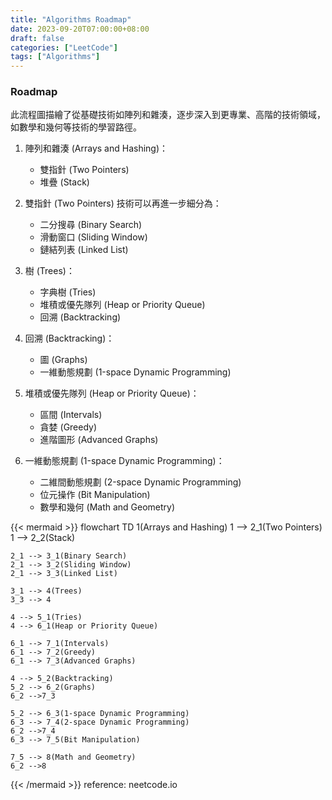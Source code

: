 ```yaml
---
title: "Algorithms Roadmap"
date: 2023-09-20T07:00:00+08:00
draft: false
categories: ["LeetCode"]
tags: ["Algorithms"]
---
```

### Roadmap
此流程圖描繪了從基礎技術如陣列和雜湊，逐步深入到更專業、高階的技術領域，如數學和幾何等技術的學習路徑。

1. 陣列和雜湊 (Arrays and Hashing)：
   - 雙指針 (Two Pointers)
   - 堆疊 (Stack)

2. 雙指針 (Two Pointers) 技術可以再進一步細分為：
   - 二分搜尋 (Binary Search)
   - 滑動窗口 (Sliding Window)
   - 鏈結列表 (Linked List)

3. 樹 (Trees)：
   - 字典樹 (Tries)
   - 堆積或優先隊列 (Heap or Priority Queue)
   - 回溯 (Backtracking)

4. 回溯 (Backtracking)：
   - 圖 (Graphs)
   - 一維動態規劃 (1-space Dynamic Programming)

5. 堆積或優先隊列 (Heap or Priority Queue)：
   - 區間 (Intervals)
   - 貪婪 (Greedy)
   - 進階圖形 (Advanced Graphs)

7. 一維動態規劃 (1-space Dynamic Programming)：
   - 二維間動態規劃 (2-space Dynamic Programming)
   - 位元操作 (Bit Manipulation)
   - 數學和幾何 (Math and Geometry)

{{< mermaid >}}
flowchart TD
    1(Arrays and Hashing)
    1 --> 2_1(Two Pointers)
    1 --> 2_2(Stack)

    2_1 --> 3_1(Binary Search)
    2_1 --> 3_2(Sliding Window)
    2_1 --> 3_3(Linked List)

    3_1 --> 4(Trees)
    3_3 --> 4

    4 --> 5_1(Tries)
    4 --> 6_1(Heap or Priority Queue)

    6_1 --> 7_1(Intervals)
    6_1 --> 7_2(Greedy)
    6_1 --> 7_3(Advanced Graphs)

    4 --> 5_2(Backtracking)
    5_2 --> 6_2(Graphs)
    6_2 -->7_3

    5_2 --> 6_3(1-space Dynamic Programming)
    6_3 --> 7_4(2-space Dynamic Programming)
    6_2 -->7_4
    6_3 --> 7_5(Bit Manipulation)

    7_5 --> 8(Math and Geometry)
    6_2 -->8
{{< /mermaid >}}
reference: neetcode.io
